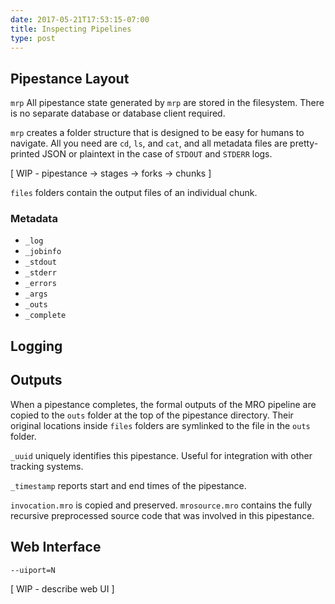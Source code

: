 ```yaml
---
date: 2017-05-21T17:53:15-07:00
title: Inspecting Pipelines
type: post
---
```


## Pipestance Layout

`mrp`
All pipestance state generated by `mrp` are stored in the filesystem. There is no separate database or database client required.

`mrp` creates a folder structure that is designed to be easy for humans to navigate. All you need are `cd`, `ls`, and `cat`, and all metadata files are pretty-printed JSON or plaintext in the case of `STDOUT` and `STDERR` logs.

[ WIP - pipestance -> stages -> forks -> chunks ]

`files` folders contain the output files of an individual chunk.

### Metadata
- `_log`
- `_jobinfo`
- `_stdout`
- `_stderr`
- `_errors`
- `_args`
- `_outs`
- `_complete`

## Logging

## Outputs

When a pipestance completes, the formal outputs of the MRO pipeline are copied to the `outs` folder at the top of the pipestance directory. Their original locations inside `files` folders are symlinked to the file in the `outs` folder.

`_uuid` uniquely identifies this pipestance. Useful for integration with other tracking systems.

`_timestamp` reports start and end times of the pipestance.

`invocation.mro` is copied and preserved. `mrosource.mro` contains the fully recursive preprocessed source code that was involved in this pipestance.


## Web Interface

`--uiport=N`

[ WIP - describe web UI ]
